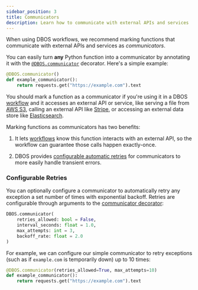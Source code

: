 ```yaml
---
sidebar_position: 3
title: Communicators
description: Learn how to communicate with external APIs and services
---
```


When using DBOS workflows, we recommend marking functions that communicate with external APIs and services as _communicators_.

You can easily turn **any** Python function into a communicator by annotating it with the [`@DBOS.communicator`](../reference/decorators.md#communicator) decorator.
Here's a simple example:

```python
@DBOS.communicator()
def example_communicator():
    return requests.get("https://example.com").text
```

You should mark a function as a communicator if you're using it in a DBOS [workflow](./workflow-tutorial.md) and it accesses an external API or service, like serving a file from [AWS S3](https://aws.amazon.com/s3/), calling an external API like [Stripe](https://stripe.com/), or accessing an external data store like [Elasticsearch](https://www.elastic.co/elasticsearch/).

Marking functions as communicators has two benefits:

1. It lets [workflows](./workflow-tutorial.md) know this function interacts with an external API, so the workflow can guarantee those calls happen exactly-once.

2. DBOS provides [configurable automatic retries](#configurable-retries) for communicators to more easily handle transient errors.


### Configurable Retries

You can optionally configure a communicator to automatically retry any exception a set number of times with exponential backoff.
Retries are configurable through arguments to the [communicator decorator](../reference/decorators.md#communicator):

```python
DBOS.communicator(
    retries_allowed: bool = False,
    interval_seconds: float = 1.0,
    max_attempts: int = 3,
    backoff_rate: float = 2.0
)
```

For example, we can configure our simple communicator to retry exceptions (such as if `example.com` is temporarily down) up to 10 times:

```python
@DBOS.communicator(retries_allowed=True, max_attempts=10)
def example_communicator():
    return requests.get("https://example.com").text
```